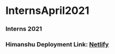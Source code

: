 # InternsApril2021
### Interns 2021
### Himanshu Deployment Link: [ Netlify ](https://flamboyant-payne-5cd134.netlify.app)
